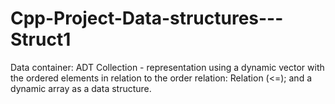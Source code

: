 # Cpp-Project-Data-structures---Struct1
Data container: ADT Collection - representation using a dynamic vector with the ordered elements in relation to the order relation: Relation (&lt;=); and a dynamic array as a data structure.

